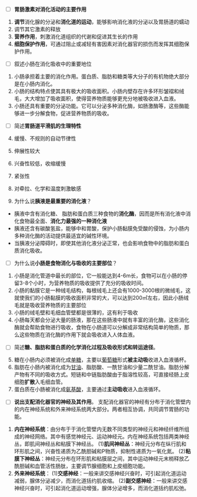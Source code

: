 
- [ ] **胃肠激素对消化活动的主要作用**
1. **调节**消化腺的分泌和**消化道的运动**，能够影响消化液的分泌以及胃肠道的蠕动
2. 调节其它激素的释放
3. **营养作用**，刺激消化道组织的代谢和促进其生长的作用
4. **细胞保护作用**，可通过阻止或减轻有害因素对消化器官的损伤而发挥其细胞保护作用。

- [ ] 叙述小肠在消化吸收中的重要地位
1. 小肠承担着主要的消化作用。蛋白质、脂肪和糖类等大分子的有机物绝大部分是在小肠内消化。
2. 小肠的结构特点使其具有极大的吸收面积。小肠内壁存在许多环形皱褶和绒毛，大大增加了吸收面积，使得营养物质能够更充分地被吸收进入血液。
3. 小肠还具有重要的分泌功能。它可以分泌多种消化酶，如肠激酶等，这些酶能够进一步分解食物，促进营养物质的吸收。

- [ ] 简述**胃肠道平滑肌的生理特性**
4. 缓慢、不规则的自动节律性
5. 伸展性较大
6. 兴奋性较低，收缩缓慢
7. 紧张性
8. 对牵拉、化学和温度刺激敏感

9. 为什么说**胰液是最重要的消化液**？
- 胰液中含有消化糖、 脂肪和蛋白质三种食物的**消化酶**，因而是所有消化液中消化食物最全面、**消化力最强的一种消化液**
- 胰液还含有碳酸氢盐，能够中和胃酸，保护小肠黏膜免受酸的侵蚀，为小肠内多种消化酶的活动提供最适宜的碱性环境。
- 当胰液分泌障碍时，即使其他消化液分泌正常，也会影响食物中的脂肪和蛋白质消化吸收。
  
- [ ] 为什么说**小肠是食物消化与吸收的主要部位**？
1. 小肠是消化管道中最长的部位，它一般能达到4-6m长，食物可以在小肠的停留3-8个小时，为营养物质的吸收提供了充分的吸收时间。
2. 小肠的黏膜它是一种绒毛结构，每根绒毛上还会有1000-3000根的微绒毛，这就使我们的小肠黏膜的吸收面积非常的大，可以达到200㎡左右，因此小肠绒毛就是吸收营养物质的主要部位
3. 小肠的绒毛壁和毛细血管壁都是很薄的，这有利于吸收
4. 小肠每天都会分泌大量的肠液，那在这些肠液中就有丰富的消化酶，这些消化酶就会帮助食物进行吸收，食物在小肠道可以分解成非常结构简单的物质，那么这些物质在消化酶的作用下就会吸收进入人体血液。


- [ ] 简述**糖、脂肪和蛋白质的化学消化过程及吸收形式和转运途径**。
5. 糖在小肠内必须被消化成[单糖](https://zhidao.baidu.com/search?word=%E5%8D%95%E7%B3%96&fr=iknow_pc_qb_highlight)，主要以[葡萄糖](https://zhidao.baidu.com/search?word=%E8%91%A1%E8%90%84%E7%B3%96&fr=iknow_pc_qb_highlight)形式**被主动吸**收进入血液循杯。
6. 脂肪在小肠内被消化成为[甘油](https://zhidao.baidu.com/search?word=%E7%94%98%E6%B2%B9&fr=iknow_pc_qb_highlight)、脂肪酸、一酰甘油和少量二酰甘油。脂肪分解产物有不同的吸收方式。短链和中链脂肪酸由于脂溶性较高，可直接经肠上皮细胞**扩散**入毛细血管。
7. 蛋白质在小肠被消化成[氨基酸](https://zhidao.baidu.com/search?word=%E6%B0%A8%E5%9F%BA%E9%85%B8&fr=iknow_pc_qb_highlight)，主要通过**主动吸收**进入血液循环。

- [ ] **说出支配消化器官的神经及其作用**。
 支配消化器官的神经有分布于消化管壁内的内在神经系统和外来神经系统两大部分。两者相互协调，共同调节胃肠的功能。
1. **内在神经系统**：由分布于于消化管壁内无数不同类型的神经元和神经纤维所组成的神经网络。其中有感觉神经元、运动神经元。内在神经系统包括两类神经丛，即肌间神经丛和粘膜下神经丛。
(1)**肌间神经丛**：神经元分布在纵行肌和环形肌之间，兴奋性递质为乙酰胆碱和P物质，抑制性递质为一氧化氮。
(2)**粘膜下神经丛**：神经元分布在环形肌和粘膜层之间，其中运动神经元末梢释放乙酰胆碱和血管活性肠肽，主要调节腺细胞和上皮细胞功能。
2. **外来神经系统**：
(1)**交感神经**：一般来讲交感神经兴奋时，可引起消化道运动减弱，腺体分泌减少，而消化道括约肌收缩。
(2)**副交感神经**：一般来讲交感神经兴奋时，可引起消化道运动增强，腺体分泌增多，而消化道括约肌松弛。